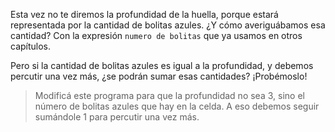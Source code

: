 <gs-toolbox toolbox-url="https://raw.githubusercontent.com/MumukiProject/mumuki-guia-gobstones-expresiones-ii-kids/master/assets/toolbox.xml">
</gs-toolbox>

Esta vez no te diremos la profundidad de la huella, porque estará representada por la cantidad de bolitas azules. ¿Y cómo averiguábamos esa cantidad? Con la expresión `numero de bolitas` que ya usamos en otros capítulos. 

Pero si la cantidad de bolitas azules es igual a la profundidad, y debemos percutir una vez más, ¿se podrán sumar esas cantidades? ¡Probémoslo!

> Modificá este programa para que la profundidad no sea 3, sino el número de bolitas azules que hay en la celda. A eso debemos seguir sumándole 1 para percutir una vez más.

